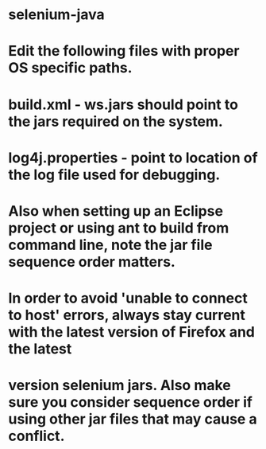 # selenium-java
#
# Edit the following files with proper OS specific paths. 
# build.xml - ws.jars should point to the jars required on the system. 
# log4j.properties - point to location of the log file used for debugging.
#
# Also when setting up an Eclipse project or using ant to build from command line, note the jar file sequence order matters.  
# 
# In order to avoid 'unable to connect to host' errors, always stay current with the latest version of Firefox and the latest
# version selenium jars.  Also make sure you consider sequence order if using other jar files that may cause a conflict.  



